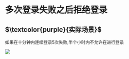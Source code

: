 # 多次登录失败之后拒绝登录

## $\textcolor{purple}{实际场景}$

如果在十分钟内连续登录5次失败,半个小时内不允许在进行登录

![](https://raw.githubusercontent.com/AstoriaMalfoy/ImageRepository/main/2022/01/13-17-27-05-5cbb250b04912ba4be9af8b5f8fbac348c9cc2a4.png)
